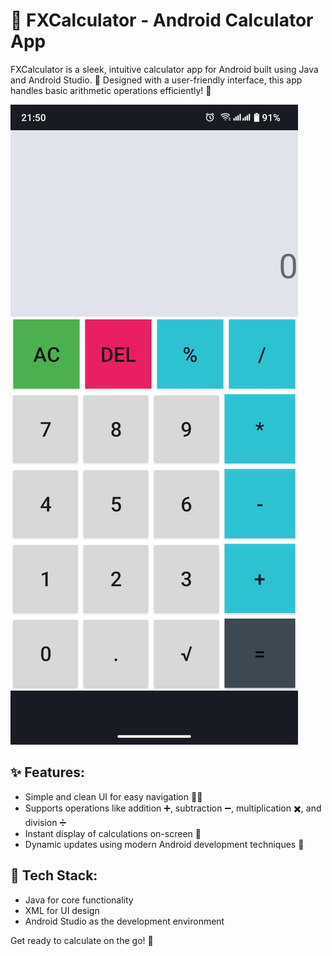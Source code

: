 # 📱 FXCalculator - Android Calculator App

FXCalculator is a sleek, intuitive calculator app for Android built using Java and Android Studio. 🎨 Designed with a user-friendly interface, this app handles basic arithmetic operations efficiently! 🧮

![Overview](Overview/image.png)

## ✨ Features:

- Simple and clean UI for easy navigation 🧑‍💻
- Supports operations like addition ➕, subtraction ➖, multiplication ✖️, and division ➗
- Instant display of calculations on-screen 🔢
- Dynamic updates using modern Android development techniques 📲

## 🚀 Tech Stack:

- Java for core functionality
- XML for UI design
- Android Studio as the development environment

Get ready to calculate on the go! 🚀
